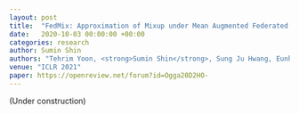 ```yaml
---
layout: post
title:  "FedMix: Approximation of Mixup under Mean Augmented Federated Learning"
date:   2020-10-03 00:00:00 +00:00
categories: research
author: Sumin Shin
authors: "Tehrim Yoon, <strong>Sumin Shin</strong>, Sung Ju Hwang, Eunho Yang"
venue: "ICLR 2021"
paper: https://openreview.net/forum?id=Ogga20D2HO-
---
```

(Under construction)